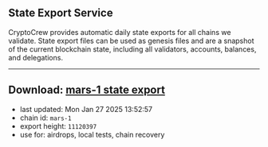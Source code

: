 ## State Export Service
CryptoCrew provides automatic daily state exports for all chains we validate. State export files can be used as genesis files and are a snapshot of the current blockchain state, including all validators, accounts, balances, and delegations.

---
**Download: [mars-1 state export](https://ccv-s3.nbg1.your-objectstorage.com/SERVICE/mars/mars-1_export_11120397.json)**
---

- last updated: Mon Jan 27 2025 13:52:57
- chain id: `mars-1`
- export height: `11120397`
- use for: airdrops, local tests, chain recovery
